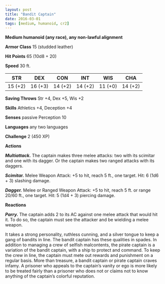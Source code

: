 ```yaml
---
layout: post
title: "Bandit Captain"
date: 2016-03-01
tags: [medium, humanoid, cr2]
---
```


**Medium humanoid (any race), any non-lawful alignment**

**Armor Class** 15 (studded leather)

**Hit Points** 65 (10d8 + 20)

**Speed** 30 ft.

|   STR   |   DEX   |   CON   |   INT   |   WIS   |   CHA   |
|:-----:|:-----:|:-----:|:-----:|:-----:|:-----:|
| 15 (+2) | 16 (+3) | 14 (+2) | 14 (+2) | 11 (+0) | 14 (+2) |

**Saving Throws** Str +4, Dex +5, Wis +2 

**Skills** Athletics +4, Deception +4 

**Senses** passive Perception 10 

**Languages** any two languages

**Challenge** 2 (450 XP) 

**Actions** 

***Multiattack.*** The captain makes three melee attacks: two with its scimitar and one with its dagger. Or the captain makes two ranged attacks with its daggers. 

***Scimitar.*** Melee Weapon Attack: +5 to hit, reach 5 ft., one target. Hit: 6 (1d6 + 3) slashing damage.

***Dagger.*** Melee or Ranged Weapon Attack: +5 to hit, reach 5 ft. or range 20/60 ft., one target. Hit: 5 (1d4 + 3) piercing damage.

**Reactions** 

***Parry.*** The captain adds 2 to its AC against one melee attack that would hit it. To do so, the captain must see the attacker and be wielding a melee weapon. 

It takes a strong personality, ruthless cunning, and a silver tongue to keep a gang of bandits in line. The bandit captain has these qualities in spades. In addition to managing a crew of selfish malcontents, the pirate captain is a variation of the bandit captain, with a ship to protect and command. To keep the crew in line, the captain must mete out rewards and punishment on a regular basis. More than treasure, a bandit captain or pirate captain craves infamy. A prisoner who appeals to the captain’s vanity or ego is more likely to be treated fairly than a prisoner who does not or claims not to know anything of the captain’s colorful reputation.